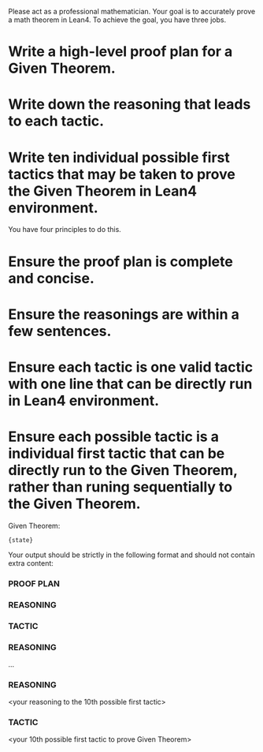 Please act as a professional mathematician.
Your goal is to accurately prove a math theorem in Lean4.
To achieve the goal, you have three jobs.
# Write a high-level proof plan for a Given Theorem.
# Write down the reasoning that leads to each tactic.
# Write ten individual possible first tactics that may be taken to prove the Given Theorem in Lean4 environment.
You have four principles to do this.
# Ensure the proof plan is complete and concise.
# Ensure the reasonings are within a few sentences.
# Ensure each tactic is one valid tactic with one line that can be directly run in Lean4 environment.
# Ensure each possible tactic is a individual first tactic that can be directly run to the Given Theorem, rather than runing sequentially to the Given Theorem.
Given Theorem:
```lean4
{state}
```
Your output should be strictly in the following format and should not contain extra content:
### PROOF PLAN

<your proof plan to the given question>

### REASONING

<your reasoning to the first possible first tactic>

### TACTIC

<your first possible first tactic to prove Given Theorem>

### REASONING

...


### REASONING

<your reasoning to the 10th possible first tactic>

### TACTIC

<your 10th possible first tactic to prove Given Theorem>
